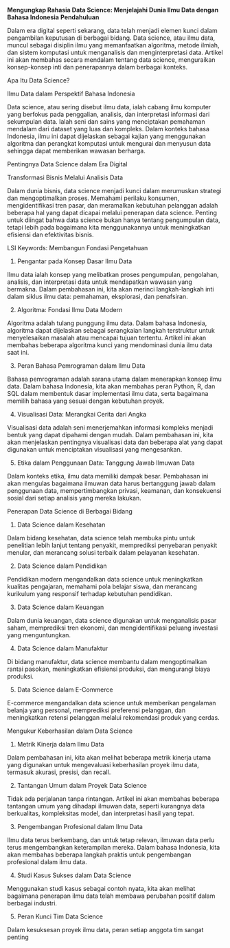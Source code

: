 ****Mengungkap Rahasia Data Science: Menjelajahi Dunia Ilmu Data dengan Bahasa Indonesia****
**Pendahuluan**

Dalam era digital seperti sekarang, data telah menjadi elemen kunci dalam pengambilan keputusan di berbagai bidang. Data science, atau ilmu data, muncul sebagai disiplin ilmu yang memanfaatkan algoritma, metode ilmiah, dan sistem komputasi untuk menganalisis dan menginterpretasi data. Artikel ini akan membahas secara mendalam tentang data science, menguraikan konsep-konsep inti dan penerapannya dalam berbagai konteks.

Apa Itu Data Science?

Ilmu Data dalam Perspektif Bahasa Indonesia

Data science, atau sering disebut ilmu data, ialah cabang ilmu komputer yang berfokus pada penggalian, analisis, dan interpretasi informasi dari sekumpulan data. Ialah seni dan sains yang menciptakan pemahaman mendalam dari dataset yang luas dan kompleks. Dalam konteks bahasa Indonesia, ilmu ini dapat dijelaskan sebagai kajian yang menggunakan algoritma dan perangkat komputasi untuk mengurai dan menyusun data sehingga dapat memberikan wawasan berharga.

Pentingnya Data Science dalam Era Digital

Transformasi Bisnis Melalui Analisis Data

Dalam dunia bisnis, data science menjadi kunci dalam merumuskan strategi dan mengoptimalkan proses. Memahami perilaku konsumen, mengidentifikasi tren pasar, dan meramalkan kebutuhan pelanggan adalah beberapa hal yang dapat dicapai melalui penerapan data science. Penting untuk diingat bahwa data science bukan hanya tentang pengumpulan data, tetapi lebih pada bagaimana kita menggunakannya untuk meningkatkan efisiensi dan efektivitas bisnis.

LSI Keywords: Membangun Fondasi Pengetahuan

1. Pengantar pada Konsep Dasar Ilmu Data

Ilmu data ialah konsep yang melibatkan proses pengumpulan, pengolahan, analisis, dan interpretasi data untuk mendapatkan wawasan yang bermakna. Dalam pembahasan ini, kita akan merinci langkah-langkah inti dalam siklus ilmu data: pemahaman, eksplorasi, dan penafsiran.

2. Algoritma: Fondasi Ilmu Data Modern

Algoritma adalah tulang punggung ilmu data. Dalam bahasa Indonesia, algoritma dapat dijelaskan sebagai serangkaian langkah terstruktur untuk menyelesaikan masalah atau mencapai tujuan tertentu. Artikel ini akan membahas beberapa algoritma kunci yang mendominasi dunia ilmu data saat ini.

3. Peran Bahasa Pemrograman dalam Ilmu Data

Bahasa pemrograman adalah sarana utama dalam menerapkan konsep ilmu data. Dalam bahasa Indonesia, kita akan membahas peran Python, R, dan SQL dalam membentuk dasar implementasi ilmu data, serta bagaimana memilih bahasa yang sesuai dengan kebutuhan proyek.

4. Visualisasi Data: Merangkai Cerita dari Angka

Visualisasi data adalah seni menerjemahkan informasi kompleks menjadi bentuk yang dapat dipahami dengan mudah. Dalam pembahasan ini, kita akan menjelaskan pentingnya visualisasi data dan beberapa alat yang dapat digunakan untuk menciptakan visualisasi yang mengesankan.

5. Etika dalam Penggunaan Data: Tanggung Jawab Ilmuwan Data

Dalam konteks etika, ilmu data memiliki dampak besar. Pembahasan ini akan mengulas bagaimana ilmuwan data harus bertanggung jawab dalam penggunaan data, mempertimbangkan privasi, keamanan, dan konsekuensi sosial dari setiap analisis yang mereka lakukan.

Penerapan Data Science di Berbagai Bidang

1. Data Science dalam Kesehatan

Dalam bidang kesehatan, data science telah membuka pintu untuk penelitian lebih lanjut tentang penyakit, memprediksi penyebaran penyakit menular, dan merancang solusi terbaik dalam pelayanan kesehatan.

2. Data Science dalam Pendidikan

Pendidikan modern mengandalkan data science untuk meningkatkan kualitas pengajaran, memahami pola belajar siswa, dan merancang kurikulum yang responsif terhadap kebutuhan pendidikan.

3. Data Science dalam Keuangan

Dalam dunia keuangan, data science digunakan untuk menganalisis pasar saham, memprediksi tren ekonomi, dan mengidentifikasi peluang investasi yang menguntungkan.

4. Data Science dalam Manufaktur

Di bidang manufaktur, data science membantu dalam mengoptimalkan rantai pasokan, meningkatkan efisiensi produksi, dan mengurangi biaya produksi.

5. Data Science dalam E-Commerce

E-commerce mengandalkan data science untuk memberikan pengalaman belanja yang personal, memprediksi preferensi pelanggan, dan meningkatkan retensi pelanggan melalui rekomendasi produk yang cerdas.

Mengukur Keberhasilan dalam Data Science

1. Metrik Kinerja dalam Ilmu Data

Dalam pembahasan ini, kita akan melihat beberapa metrik kinerja utama yang digunakan untuk mengevaluasi keberhasilan proyek ilmu data, termasuk akurasi, presisi, dan recall.

2. Tantangan Umum dalam Proyek Data Science

Tidak ada perjalanan tanpa rintangan. Artikel ini akan membahas beberapa tantangan umum yang dihadapi ilmuwan data, seperti kurangnya data berkualitas, kompleksitas model, dan interpretasi hasil yang tepat.

3. Pengembangan Profesional dalam Ilmu Data

Ilmu data terus berkembang, dan untuk tetap relevan, ilmuwan data perlu terus mengembangkan keterampilan mereka. Dalam bahasa Indonesia, kita akan membahas beberapa langkah praktis untuk pengembangan profesional dalam ilmu data.

4. Studi Kasus Sukses dalam Data Science

Menggunakan studi kasus sebagai contoh nyata, kita akan melihat bagaimana penerapan ilmu data telah membawa perubahan positif dalam berbagai industri.

5. Peran Kunci Tim Data Science

Dalam kesuksesan proyek ilmu data, peran setiap anggota tim sangat penting
